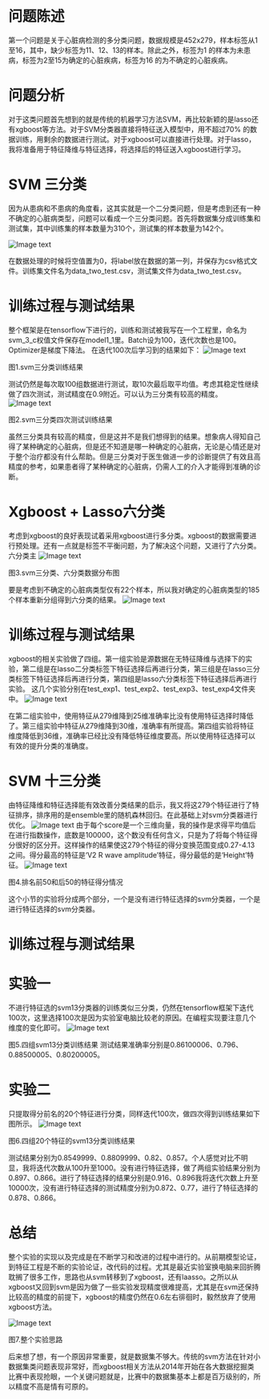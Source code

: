 
问题陈述
====
    
  第一个问题是关于心脏病检测的多分类问题，数据规模是452x279，样本标签从1至16，其中，缺少标签为11、12、13的样本。除此之外，标签为1 的样本为未患病，标签为2至15为确定的心脏疾病，标签为16 的为不确定的心脏疾病。

问题分析
====
    
  对于这类问题首先想到的就是传统的机器学习方法SVM，再比较新颖的是lasso还有xgboost等方法。对于SVM分类器直接将特征送入模型中，用不超过70% 的数据训练，用剩余的数据进行测试。对于xgboost可以直接进行处理。对于lasso，我将准备用于特征降维与特征选择，将选择后的特征送入xgboost进行学习。
  
SVM 三分类
====
    
  因为从患病和不患病的角度看，这其实就是一个二分类问题，但是考虑到还有一种不确定的心脏病类型，问题可以看成一个三分类问题。首先将数据集分成训练集和测试集，其中训练集的样本数量为310个，测试集的样本数量为142个。

![Image text](https://github.com/marsmarcin/Multiple-classification-/blob/master/pictures/Table1.png)
    
  在数据处理的时候将空值置为0，将label放在数据的第一列，并保存为csv格式文件。训练集文件名为data_two_test.csv，测试集文件为data_two_test.csv。
  
训练过程与测试结果
===
    
  整个框架是在tensorflow下进行的，训练和测试被我写在一个工程里，命名为svm_3_c权值文件保存在model1_1里。Batch设为100，迭代次数也是100。Optimizer是梯度下降法。
  在迭代100次后学习到的结果如下：
![Image text](https://github.com/marsmarcin/Multiple-classification-/blob/master/pictures/pic1.png)


图1.svm三分类训练结果
    
  测试仍然是每次取100组数据进行测试，取10次最后取平均值。考虑其稳定性继续做了四次测试，测试精度在0.9附近。可以认为三分类有较高的精度。
![Image text](https://github.com/marsmarcin/Multiple-classification-/blob/master/pictures/pic2.png)


图2.svm三分类四次测试训练结果
    
  虽然三分类具有较高的精度，但是这并不是我们想得到的结果。想象病人得知自己得了某种确定的心脏病，但是还不知道是哪一种确定的心脏病，无论是心情还是对于整个治疗都没有什么帮助。但是三分类对于医生做进一步的诊断提供了有效且高精度的参考，如果患者得了某种确定的心脏病，仍需人工的介入才能得到准确的诊断。
  
Xgboost + Lasso六分类
====
    
  考虑到xgboost的良好表现试着采用xgboost进行多分类。xgboost的数据需要进行预处理。还有一点就是标签不平衡问题，为了解决这个问题，又进行了六分类。六分类主
![Image text](https://github.com/marsmarcin/Multiple-classification-/blob/master/pictures/pic3.png)


图3.svm三分类、六分类数据分布图
    
  要是考虑到不确定的心脏病类型仅有22个样本，所以我对确定的心脏病类型的185个样本重新分组得到六分类的结果。
![Image text](https://github.com/marsmarcin/Multiple-classification-/blob/master/pictures/Table2.png)

训练过程与测试结果
===
    
  xgboost的相关实验做了四组。第一组实验是源数据在无特征降维与选择下的实验，第二组是在lasso二分类标签下特征选择后再进行分类，第三组是在lasso三分类标签下特征选择后再进行分类，第四组是lasso六分类标签下特征选择后再进行实验。
  这几个实验分别在test_exp1、test_exp2、test_exp3、test_exp4文件夹中。
![Image text](https://github.com/marsmarcin/Multiple-classification-/blob/master/pictures/Table3.png)
    
  在第二组实验中，使用特征从279维降到25维准确率比没有使用特征选择时降低了。第三组实验中特征从279维降到30维，准确率有所提高。第四组实验将特征维度降低到36维，准确率已经比没有降低特征维度要高。所以使用特征选择可以有效的提升分类的准确度。
  
SVM 十三分类
====
    
  由特征降维和特征选择能有效改善分类结果的启示，我又将这279个特征进行了特征排序，排序用的是ensemble里的随机森林回归。在此基础上对svm分类器进行优化。
![Image text](https://github.com/marsmarcin/Multiple-classification-/blob/master/pictures/Table4.png)
  由于每个score是一个三维向量，我的操作是求得平均值后在进行指数操作，底数是100000，这个数没有任何含义，只是为了将每个特征得分很好的区分开。这样操作的结果使这279个特征的得分变换范围变成0.27-4.13之间。得分最高的特征是‘V2 R wave amplitude’特征，得分最低的是‘Height’特征。
![Image text](https://github.com/marsmarcin/Multiple-classification-/blob/master/pictures/pic4.png)


图4.排名前50和后50的特征得分情况
  
  这个小节的实验将分成两个部分，一个是没有进行特征选择的svm分类器，一个是进行特征选择的svm分类器。
  
训练过程与测试结果
===
实验一
==
    
  不进行特征选的svm13分类器的训练类似三分类，仍然在tensorflow框架下迭代100次，这里选择100次是因为实验室电脑比较老的原因。在编程实现要注意几个维度的变化即可。
![Image text](https://github.com/marsmarcin/Multiple-classification-/blob/master/pictures/pic5.png)


图5.四组svm13分类训练结果
  测试结果准确率分别是0.86100006、0.796、0.88500005、0.80200005。
  
实验二
==
    
  只提取得分前名的20个特征进行分类，同样迭代100次，做四次得到训练结果如下图所示。
![Image text](https://github.com/marsmarcin/Multiple-classification-/blob/master/pictures/pic6.png)


图6.四组20个特征的svm13分类训练结果
    
  测试结果分别为0.8549999、0.8809999、0.82、0.857。个人感觉对比不明显，我将迭代次数从100升至1000。没有进行特征选择，做了两组实验结果分别为0.897、0.866。进行了特征选择的结果分别是0.916、0.896我将迭代次数上升至10000次，没有进行特征选择的测试精度分别为0.872、0.77，进行了特征选择的0.878、0.866。
  
总结
====
    
  整个实验的实现以及完成是在不断学习和改进的过程中进行的。从前期模型论证，到特征工程是不断的实验论证，改代码的过程。尤其是最近实验室换电脑来回折腾耽搁了很多工作，思路也从svm转移到了xgboost，还有laasso。之所以从xgboost又回到svm是因为做了一些实验发现精度很难提高，尤其是在svm还保持比较高的精度的前提下，xgboost的精度仍然在0.6左右徘徊时，毅然放弃了使用xgboost方法。
  
![Image text](https://github.com/marsmarcin/Multiple-classification-/blob/master/pictures/pic7.png)
 
 
 图7.整个实验思路
    
  后来想了想，有一个原因非常重要，就是数据集不够大。传统的svm方法在针对小数据集类问题表现非常好，而xgboost相关方法从2014年开始在各大数据挖掘类比赛中表现抢眼，一个关键问题就是，比赛中的数据集基本上都是百万级别的，所以精度不高是情有可原的。


